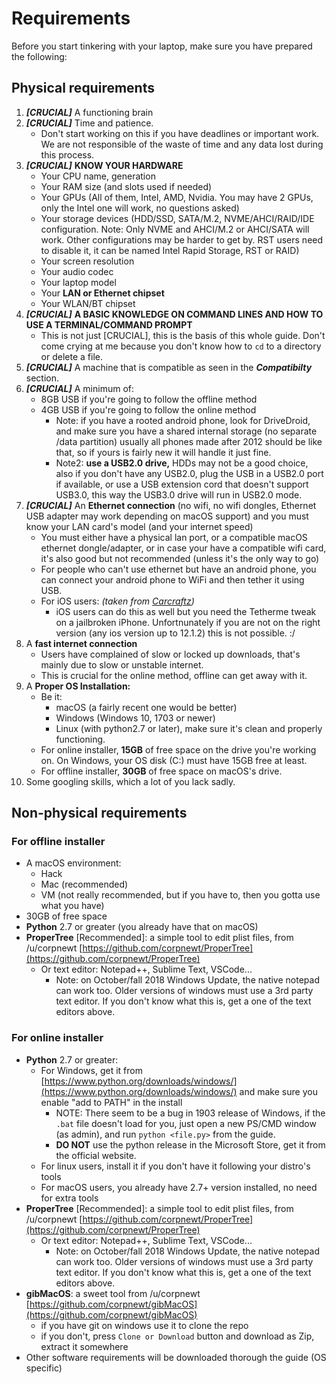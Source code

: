 # Requirements

Before you start tinkering with your laptop, make sure you have prepared the following:

## Physical requirements

1. _**\[CRUCIAL\]**_ A functioning brain
2. _**\[CRUCIAL\]**_ Time and patience.
   * Don't start working on this if you have deadlines or important work. We are not responsible of the waste of time and any data lost during this process.
3. _**\[CRUCIAL\]**_ **KNOW YOUR HARDWARE**
   * Your CPU name, generation
   * Your RAM size \(and slots used if needed\)
   * Your GPUs \(All of them, Intel, AMD, Nvidia. You may have 2 GPUs, only the Intel one will work, no questions asked\)
   * Your storage devices \(HDD/SSD, SATA/M.2, NVME/AHCI/RAID/IDE configuration. Note: Only NVME and AHCI/M.2 or AHCI/SATA will work. Other configurations may be harder to get by. RST users need to disable it, it can be named Intel Rapid Storage, RST or RAID\)
   * Your screen resolution
   * Your audio codec
   * Your laptop model
   * Your **LAN or Ethernet chipset**
   * Your WLAN/BT chipset
4. _**\[CRUCIAL\]**_ **A BASIC KNOWLEDGE ON COMMAND LINES AND HOW TO USE A TERMINAL/COMMAND PROMPT**
   * This is not just \[CRUCIAL\], this is the basis of this whole guide. Don't come crying at me because you don't know how to `cd` to a directory or delete a file.
5. _**\[CRUCIAL\]**_ A machine that is compatible as seen in the _**Compatibilty**_ section.
6. _**\[CRUCIAL\]**_ A minimum of:
   * 8GB USB if you're going to follow the offline method
   * 4GB USB if you're going to follow the online method
     * Note: if you have a rooted android phone, look for DriveDroid, and make sure you have a shared internal storage \(no separate /data partition\) usually all phones made after 2012 should be like that, so if yours is fairly new it will handle it just fine.
     * Note2: **use a USB2.0 drive,** HDDs may not be a good choice, also if you don't have any USB2.0, plug the USB in a USB2.0 port if available, or use a USB extension cord that doesn't support USB3.0, this way the USB3.0 drive will run in USB2.0 mode.
7. _**\[CRUCIAL\]**_ An **Ethernet connection** \(no wifi, no wifi dongles, Ethernet USB adapter may work depending on macOS support\) and you must know your LAN card's model \(and your internet speed\)
   * You must either have a physical lan port, or a compatible macOS ethernet dongle/adapter, or in case your have a compatible wifi card, it's also good but not recommended \(unless it's the only way to go\)
   * For people who can't use ethernet but have an android phone, you can connect your android phone to WiFi and then tether it using USB.
   * For iOS users: _\(taken from_ [_Carcraftz_](https://github.com/Carcraftz)_\)_
     * iOS users can do this as well but you need the Tetherme tweak on a jailbroken iPhone. Unfortnunately if you are not on the right version (any ios version up to 12.1.2) this is not possible. :/
8. A **fast internet connection**
   * Users have complained of slow or locked up downloads, that's mainly due to slow or unstable internet.
   * This is crucial for the online method, offline can get away with it.
9. A **Proper OS Installation:**
   * Be it:
     * macOS \(a fairly recent one would be better\)
     * Windows \(Windows 10, 1703 or newer\)
     * Linux \(with python2.7 or later\), make sure it's clean and properly functioning.
   * For online installer, **15GB** of free space on the drive you're working on. On Windows, your OS disk \(C:\) must have 15GB free at least.
   * For offline installer, **30GB** of free space on macOS's drive.
10. Some googling skills, which a lot of you lack sadly.

## Non-physical requirements

### For offline installer

* A macOS environment:
  * Hack
  * Mac \(recommended\)
  * VM \(not really recommended, but if you have to, then you gotta use what you have\)
* 30GB of free space
* **Python** 2.7 or greater \(you already have that on macOS\)
* **ProperTree** \[Recommended\]: a simple tool to edit plist files, from /u/corpnewt [https://github.com/corpnewt/ProperTree](https://github.com/corpnewt/ProperTree)
  * Or text editor: Notepad++, Sublime Text, VSCode...
    * Note: on October/fall 2018 Windows Update, the native notepad can work too. Older versions of windows must use a 3rd party text editor. If you don't know what this is, get a one of the text editors above.

### For online installer

* **Python** 2.7 or greater:
  * For Windows, get it from [https://www.python.org/downloads/windows/](https://www.python.org/downloads/windows/) and make sure you enable "add to PATH" in the install
    * NOTE: There seem to be a bug in 1903 release of Windows, if the `.bat` file doesn't load for you, just open a new PS/CMD window \(as admin\), and run `python <file.py>` from the guide.
    * **DO NOT** use the python release in the Microsoft Store, get it from the official website.
  * For linux users, install it if you don't have it following your distro's tools
  * For macOS users, you already have 2.7+ version installed, no need for extra tools
* **ProperTree** \[Recommended\]: a simple tool to edit plist files, from /u/corpnewt [https://github.com/corpnewt/ProperTree](https://github.com/corpnewt/ProperTree)
  * Or text editor: Notepad++, Sublime Text, VSCode...
    * Note: on October/fall 2018 Windows Update, the native notepad can work too. Older versions of windows must use a 3rd party text editor. If you don't know what this is, get a one of the text editors above.
* **gibMacOS**: a sweet tool from /u/corpnewt [https://github.com/corpnewt/gibMacOS](https://github.com/corpnewt/gibMacOS)
  * if you have git on windows use it to clone the repo
  * if you don't, press `Clone or Download` button and download as Zip, extract it somewhere
* Other software requirements will be downloaded thorough the guide \(OS specific\)
